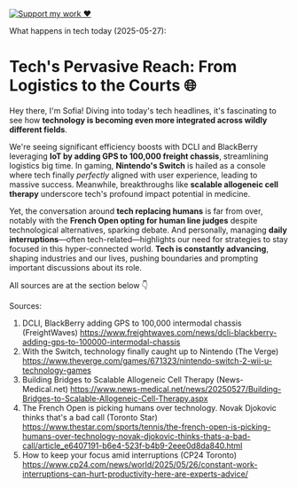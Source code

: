 [![Support my work ❤️](https://img.shields.io/badge/Support%20my%20work%20❤️-orange?style=for-the-badge&logo=patreon&logoColor=white)](https://www.patreon.com/c/orobocigano)

What happens in tech today (2025-05-27):

# Tech's Pervasive Reach: From Logistics to the Courts 🌐

Hey there, I'm Sofia! Diving into today's tech headlines, it's fascinating to see how **technology is becoming even more integrated across wildly different fields**.

We're seeing significant efficiency boosts with DCLI and BlackBerry leveraging **IoT by adding GPS to 100,000 freight chassis**, streamlining logistics big time. In gaming, **Nintendo's Switch** is hailed as a console where tech finally *perfectly* aligned with user experience, leading to massive success. Meanwhile, breakthroughs like **scalable allogeneic cell therapy** underscore tech's profound impact potential in medicine.

Yet, the conversation around **tech replacing humans** is far from over, notably with the **French Open opting for human line judges** despite technological alternatives, sparking debate. And personally, managing **daily interruptions**—often tech-related—highlights our need for strategies to stay focused in this hyper-connected world. **Tech is constantly advancing**, shaping industries and our lives, pushing boundaries and prompting important discussions about its role.

All sources are at the section below 👇

Sources:
1. DCLI, BlackBerry adding GPS to 100,000 intermodal chassis (FreightWaves)
   https://www.freightwaves.com/news/dcli-blackberry-adding-gps-to-100000-intermodal-chassis
2. With the Switch, technology finally caught up to Nintendo (The Verge)
   https://www.theverge.com/games/671323/nintendo-switch-2-wii-u-technology-games
3. Building Bridges to Scalable Allogeneic Cell Therapy (News-Medical.net)
   https://www.news-medical.net/news/20250527/Building-Bridges-to-Scalable-Allogeneic-Cell-Therapy.aspx
4. The French Open is picking humans over technology. Novak Djokovic thinks that's a bad call (Toronto Star)
   https://www.thestar.com/sports/tennis/the-french-open-is-picking-humans-over-technology-novak-djokovic-thinks-thats-a-bad-call/article_e6407191-b6e4-523f-b4b9-2eee0d8da840.html
5. How to keep your focus amid interruptions (CP24 Toronto)
   https://www.cp24.com/news/world/2025/05/26/constant-work-interruptions-can-hurt-productivity-here-are-experts-advice/